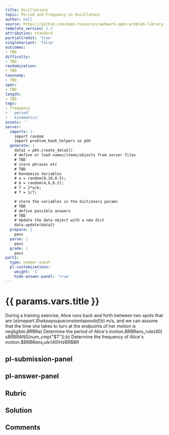 ```yaml
---
title: Oscillations
topic: Period and Frequency in Oscillatons
author: null
source: https://github.com/open-resources/webwork-open-problem-library/tree/master/Contrib/BrockPhysics/College_Physics_Urone/16.Oscillatory_Motion_and_Waves/NU_D18_16_00_012.pg
template_version: 1.3
attribution: standard
partialCredit: 'true'
singleVariant: 'false'
outcomes:
- TBD
difficulty:
- TBD
randomization:
- TBD
taxonomy:
- TBD
span:
- TBD
length:
- TBD
tags:
- frequency
- ' period'
- ' kinematics'
assets: ''
server:
  imports: |-
    import random
    import problem_bank_helpers as pbh
  generate: |-
    data2 = pbh.create_data2()
    # define or load names/items/objects from server files
    # TBD
    # store phrases etc
    # TBD
    # Randomize Variables
    # a = random(8,10,0.5);
    # b = random(4,6,0.2);
    # T = 2*a/b;
    # f = 1/T;

    # store the variables in the dictionary params
    # TBD
    # define possible answers
    # TBD
    # Update the data object with a new dict
    data.update(data2)
  prepare: |
    pass
  parse: |
    pass
  grade: |
    pass
part1:
  type: number-input
  pl-customizations:
    weight: '1'
    hide-answer-panel: 'true'
---
```


# {{ params.vars.title }} 


During a training exercise, Alice runs back and forth between two spots that are ($a) m apart. She keeps up a constant speed of ($b) m/s, and we can assume that the time she takes to turn at the endpoints of her motion is negligible.$BR$BRa) Determine the period of Alice's motion.$BR$BRans_rule(40) s$BR$BRANS(num_cmp("$T"));b) Determine the frequency of Alice's motion.$BR$BRans_rule(40) Hz$BR$BR


## pl-submission-panel 


## pl-answer-panel 


## Rubric 


## Solution 


## Comments 


